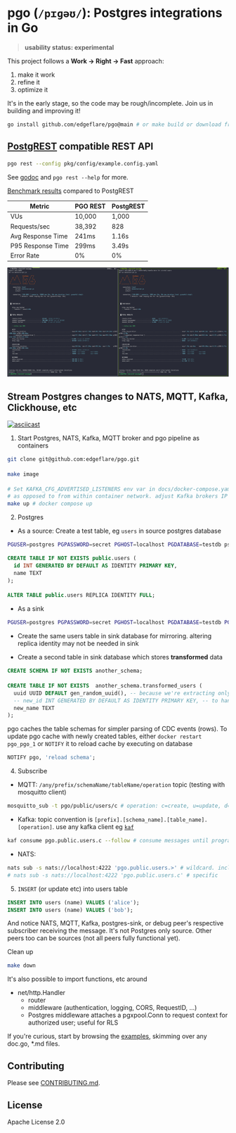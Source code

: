 # pgo (`/pɪɡəʊ/`): Postgres integrations in Go

> **usability status: experimental**

This project follows a **Work → Right → Fast** approach:

1. make it work
2. refine it
3. optimize it

It's in the early stage, so the code may be rough/incomplete. Join us in building and improving it!

```sh
go install github.com/edgeflare/pgo@main # or make build or download from release page
```

## [PostgREST](https://docs.postgrest.org/en/stable/references/api/tables_views.html) compatible REST API

```sh
pgo rest --config pkg/config/example.config.yaml
```

See [godoc](https://pkg.go.dev/github.com/edgeflare/pgo/pkg/rest) and `pgo rest --help` for more.

[Benchmark results](./bench) compared to PostgREST

| Metric | PGO REST | PostgREST |
|--------|---------------|-----------|
| VUs | 10,000 | 1,000 |
| Requests/sec | 38,392 | 828 |
| Avg Response Time | 241ms | 1.16s |
| P95 Response Time | 299ms | 3.49s |
| Error Rate | 0% | 0% |

![Benchmark](./bench/results.png)

## Stream Postgres changes to NATS, MQTT, Kafka, Clickhouse, etc

[![asciicast](https://asciinema.org/a/704523.svg)](https://asciinema.org/a/704523)

1. Start Postgres, NATS, Kafka, MQTT broker and pgo pipeline as containers

```sh
git clone git@github.com:edgeflare/pgo.git

make image

# Set KAFKA_CFG_ADVERTISED_LISTENERS env var in docs/docker-compose.yaml to host IP for local access,
# as opposed to from within container network. adjust Kafka brokers IP in docs/pipeline-example.docker.yaml
make up # docker compose up
```

2. Postgres
- As a source: Create a test table, eg `users` in source postgres database

```sh
PGUSER=postgres PGPASSWORD=secret PGHOST=localhost PGDATABASE=testdb psql
```

```sql
CREATE TABLE IF NOT EXISTS public.users (
  id INT GENERATED BY DEFAULT AS IDENTITY PRIMARY KEY,
  name TEXT
);

ALTER TABLE public.users REPLICA IDENTITY FULL;
```

- As a sink

```sh
PGUSER=postgres PGPASSWORD=secret PGHOST=localhost PGDATABASE=testdb PGPORT=5431 psql
```

- Create the same users table in sink database for mirroring. altering replica identity may not be needed in sink

- Create a second table in sink database which stores **transformed** data 

```sql
CREATE SCHEMA IF NOT EXISTS another_schema;

CREATE TABLE IF NOT EXISTS  another_schema.transformed_users (
  uuid UUID DEFAULT gen_random_uuid(), -- because we're extracting only `name` field
  -- new_id INT GENERATED BY DEFAULT AS IDENTITY PRIMARY KEY, -- to handle UPDATE operations, primary key column type must match in source and sink
  new_name TEXT
);
```

pgo caches the table schemas for simpler parsing of CDC events (rows). To update pgo cache with newly created tables,
either `docker restart pgo_pgo_1` or `NOTIFY` it to reload cache by executing on database

```sql
NOTIFY pgo, 'reload schema';
```

4. Subscribe

- MQTT: `/any/prefix/schemaName/tableName/operation` topic (testing with mosquitto client)

```sh
mosquitto_sub -t pgo/public/users/c # operation: c=create, u=update, d=delete, r=read
```

- Kafka: topic convention is `[prefix].[schema_name].[table_name].[operation]`. use any kafka client eg [`kaf`](https://github.com/birdayz/kaf)

```sh
kaf consume pgo.public.users.c --follow # consume messages until program execution
```

- NATS:

```sh
nats sub -s nats://localhost:4222 'pgo.public.users.>' # wildcard. includes all nested parts
# nats sub -s nats://localhost:4222 'pgo.public.users.c' # specific
```

5. `INSERT` (or update etc) into users table

```sql
INSERT INTO users (name) VALUES ('alice');
INSERT INTO users (name) VALUES ('bob');
```

And notice NATS, MQTT, Kafka, postgres-sink, or debug peer's respective subscriber receiving the message.
It's not Postgres only source. Other peers too can be sources (not all peers fully functional yet).


Clean up

```sh
make down
```

It's also possible to import functions, etc around
- net/http.Handler
  - router
  - middleware (authentication, logging, CORS, RequestID, ...)
  - Postgres middleware attaches a pgxpool.Conn to request context for authorized user; useful for RLS

If you're curious, start by browsing the [examples](./examples/), skimming over any doc.go, *.md files.

## Contributing
Please see [CONTRIBUTING.md](CONTRIBUTING.md).

## License
Apache License 2.0
